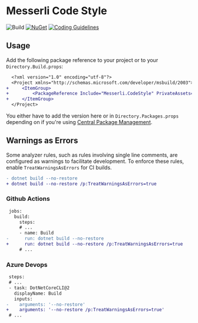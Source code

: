 # Messerli Code Style

![Build](https://github.com/messerli-informatik-ag/code-style/workflows/Build/badge.svg)
[![NuGet](https://img.shields.io/nuget/v/Messerli.CodeStyle.svg)](https://www.nuget.org/packages/Messerli.CodeStyle)
[![Coding Guidelines](https://img.shields.io/badge/coding%20guidelines-website-blueviolet)](https://messerli-informatik-ag.github.io/code-style/)

## Usage

Add the following package reference to your project or to your `Directory.Build.props`:
```diff
  <?xml version="1.0" encoding="utf-8"?>
  <Project xmlns="http://schemas.microsoft.com/developer/msbuild/2003">
+     <ItemGroup>
+         <PackageReference Include="Messerli.CodeStyle" PrivateAssets="all" />
+     </ItemGroup>
  </Project>
```

You either have to add the version here or in `Directory.Packages.props` depending on if you're using [Central Package Management](https://learn.microsoft.com/en-us/nuget/consume-packages/Central-Package-Management).

## Warnings as Errors

Some analyzer rules, such as rules involving single line comments, are configured as warnings to facilitate development.
To enforce these rules, enable `TreatWarningsAsErrors` for CI builds.

```diff
- dotnet build --no-restore
+ dotnet build --no-restore /p:TreatWarningsAsErrors=true
```

### Github Actions
```diff
 jobs:
   build:
     steps:
     # ...
     - name: Build
-      run: dotnet build --no-restore
+      run: dotnet build --no-restore /p:TreatWarningsAsErrors=true
     # ...
```

### Azure Devops
```diff
 steps:
 # ...
 - task: DotNetCoreCLI@2
   displayName: Build
   inputs:
-    arguments: '--no-restore'
+    arguments: '--no-restore /p:TreatWarningsAsErrors=true'
 # ...
```
